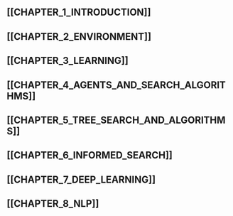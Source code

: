 ## [[CHAPTER_1_INTRODUCTION]]
## [[CHAPTER_2_ENVIRONMENT]]
## [[CHAPTER_3_LEARNING]]
## [[CHAPTER_4_AGENTS_AND_SEARCH_ALGORITHMS]]
## [[CHAPTER_5_TREE_SEARCH_AND_ALGORITHMS]]
## [[CHAPTER_6_INFORMED_SEARCH]]
## [[CHAPTER_7_DEEP_LEARNING]]
## [[CHAPTER_8_NLP]]